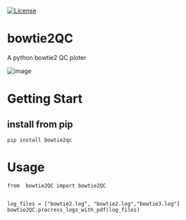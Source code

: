 [![License](https://img.shields.io/badge/License-Apache_2.0-blue.svg)](https://opensource.org/licenses/Apache-2.0)

# bowtie2QC

A python bowtie2 QC ploter

![image](https://github.com/user-attachments/assets/fd1b697a-a9fa-4494-9569-8f83d38fd376)

# Getting Start

## install from pip

```
pip install bowtie2qc
```

# Usage

```
from  bowtie2QC import bowtie2QC


log_files = ["bowtie2.log", "bowtie2.log","bowtie3.log"]
bowtie2QC.procress_logs_with_pdf(log_files)
```
